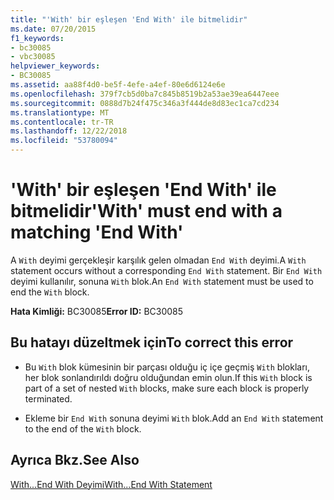 ```yaml
---
title: "'With' bir eşleşen 'End With' ile bitmelidir"
ms.date: 07/20/2015
f1_keywords:
- bc30085
- vbc30085
helpviewer_keywords:
- BC30085
ms.assetid: aa88f4d0-be5f-4efe-a4ef-80e6d6124e6e
ms.openlocfilehash: 379f7cb5d0ba7c845b8519b2a53ae39ea6447eee
ms.sourcegitcommit: 0888d7b24f475c346a3f444de8d83ec1ca7cd234
ms.translationtype: MT
ms.contentlocale: tr-TR
ms.lasthandoff: 12/22/2018
ms.locfileid: "53780094"
---
```

# <a name="with-must-end-with-a-matching-end-with"></a><span data-ttu-id="0e8bf-102">'With' bir eşleşen 'End With' ile bitmelidir</span><span class="sxs-lookup"><span data-stu-id="0e8bf-102">'With' must end with a matching 'End With'</span></span>
<span data-ttu-id="0e8bf-103">A `With` deyimi gerçekleşir karşılık gelen olmadan `End With` deyimi.</span><span class="sxs-lookup"><span data-stu-id="0e8bf-103">A `With` statement occurs without a corresponding `End With` statement.</span></span> <span data-ttu-id="0e8bf-104">Bir `End With` deyimi kullanılır, sonuna `With` blok.</span><span class="sxs-lookup"><span data-stu-id="0e8bf-104">An `End With` statement must be used to end the `With` block.</span></span>  
  
 <span data-ttu-id="0e8bf-105">**Hata Kimliği:** BC30085</span><span class="sxs-lookup"><span data-stu-id="0e8bf-105">**Error ID:** BC30085</span></span>  
  
## <a name="to-correct-this-error"></a><span data-ttu-id="0e8bf-106">Bu hatayı düzeltmek için</span><span class="sxs-lookup"><span data-stu-id="0e8bf-106">To correct this error</span></span>  
  
-   <span data-ttu-id="0e8bf-107">Bu `With` blok kümesinin bir parçası olduğu iç içe geçmiş `With` blokları, her blok sonlandırıldı doğru olduğundan emin olun.</span><span class="sxs-lookup"><span data-stu-id="0e8bf-107">If this `With` block is part of a set of nested `With` blocks, make sure each block is properly terminated.</span></span>  
  
-   <span data-ttu-id="0e8bf-108">Ekleme bir `End With` sonuna deyimi `With` blok.</span><span class="sxs-lookup"><span data-stu-id="0e8bf-108">Add an `End With` statement to the end of the `With` block.</span></span>  
  
## <a name="see-also"></a><span data-ttu-id="0e8bf-109">Ayrıca Bkz.</span><span class="sxs-lookup"><span data-stu-id="0e8bf-109">See Also</span></span>  
 [<span data-ttu-id="0e8bf-110">With...End With Deyimi</span><span class="sxs-lookup"><span data-stu-id="0e8bf-110">With...End With Statement</span></span>](../../visual-basic/language-reference/statements/with-end-with-statement.md)
